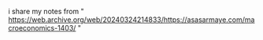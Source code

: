 i share my notes from " https://web.archive.org/web/20240324214833/https://asasarmaye.com/macroeconomics-1403/ " 
